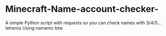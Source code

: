 # Minecraft-Name-account-checker-

A simple Python script with requests so you can check names with 3/4/5... letreros
Using namemc btw
